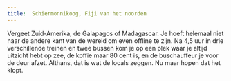 ```yaml
---
title:  Schiermonnikoog, Fiji van het noorden
---
```

Vergeet Zuid-Amerika, de Galapagos of Madagascar. Je hoeft helemaal niet naar de andere kant van de wereld om even offline te zijn. Na 4,5 uur in drie verschillende treinen en twee bussen kom je op een plek waar je altijd uitzicht hebt op zee, de koffie maar 80 cent is, en de buschauffeur je voor de deur afzet. Althans, dat is wat de locals zeggen. Nu maar hopen dat het klopt.
